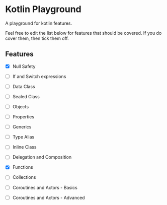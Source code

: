 # Kotlin Playground

A playground for kotlin features.

Feel free to edit the list below for features that should be covered.
If you do cover them, then tick them off.

## Features

 - [x] Null Safety
 - [ ] If and Switch expressions
 - [ ] Data Class
 - [ ] Sealed Class
 - [ ] Objects
 - [ ] Properties
 - [ ] Generics
 - [ ] Type Alias
 - [ ] Inline Class
 - [ ] Delegation and Composition
 - [x] Functions
 - [ ] Collections
 - [ ] Coroutines and Actors - Basics
 - [ ] Coroutines and Actors - Advanced

